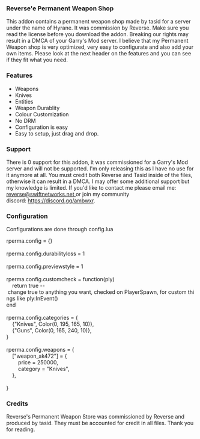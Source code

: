 <h3>Reverse'e Permanent Weapon Shop</h3>
<p>This addon contains a permanent weapon shop made by tasid for a server under the name of Hyrane. It was commission by Reverse. Make sure you read the license before you download the addon. Breaking our rights may result in a DMCA of your Garry's Mod server.&nbsp;<span style="font-size: 14px;">I believe that my Permanent Weapon shop is very optimized, very easy to configurate and also add your own items. Please look at the next header on the features and you can see if they fit what you need.</span></p>
<h3>Features</h3>
<ul>
<li><span style="font-size: 14px;">Weapons</span></li>
<li><span style="font-size: 14px;">Knives</span></li>
<li><span style="font-size: 14px;">Entities</span></li>
<li><span style="font-size: 14px;">Weapon Durablity</span></li>
<li><span style="font-size: 14px;">Colour Customization</span></li>
<li><span style="font-size: 14px;">No DRM</span></li>
<li><span style="font-size: 14px;">Configuration is easy</span></li>
<li><span style="font-size: 14px;">Easy to setup, just drag and drop</span><span style="font-size: 14px;">.</span></li>
</ul>
<h3>Support</h3>
<p>There is 0 support for this addon, it was commissioned for a Garry's Mod server and will not be supported. I'm only releasing this as I have no use for it anymore at all. You must credit both Reverse and Tasid inside of the files, otherwise it can result in a DMCA. I may offer some additional support but my knowledge is limited. If you'd like to contact me please email me: <a href="mailto:reverse@swiftnetworks.net ">reverse@swiftnetworks.net </a>or join my community discord:&nbsp;<a href="https://discord.gg/ambwxr">https://discord.gg/ambwxr</a>.</p>
<h3>Configuration</h3>
<p>Configurations are done through config.lua</p>
<div>
<div>rperma.config&nbsp;=&nbsp;{}</div>
<br />
<div>rperma.config.durabilityloss&nbsp;=&nbsp;1</div>
<br />
<div>rperma.config.previewstyle&nbsp;=&nbsp;1</div>
<br />
<div>rperma.config.customcheck&nbsp;=&nbsp;function(ply)</div>
<div>&nbsp;&nbsp;&nbsp;&nbsp;return&nbsp;true&nbsp;--&nbsp;change&nbsp;true&nbsp;to&nbsp;anything&nbsp;you&nbsp;want,&nbsp;checked&nbsp;on&nbsp;PlayerSpawn,&nbsp;for&nbsp;custom&nbsp;things&nbsp;like&nbsp;ply:InEvent()</div>
<div>end</div>
<br />
<div>rperma.config.categories&nbsp;=&nbsp;{</div>
<div>&nbsp;&nbsp;&nbsp;&nbsp;{"Knives",&nbsp;Color(0,&nbsp;195,&nbsp;165,&nbsp;10)},</div>
<div>&nbsp;&nbsp;&nbsp;&nbsp;{"Guns",&nbsp;Color(0,&nbsp;165,&nbsp;240,&nbsp;10)},</div>
<div>}</div>
<br />
<div>rperma.config.weapons&nbsp;=&nbsp;{</div>
<div>&nbsp;&nbsp;&nbsp;&nbsp;["weapon_ak472"]&nbsp;=&nbsp;{</div>
<div>&nbsp;&nbsp;&nbsp;&nbsp;&nbsp;&nbsp;&nbsp;&nbsp;price&nbsp;=&nbsp;250000,</div>
<div>&nbsp;&nbsp;&nbsp;&nbsp;&nbsp;&nbsp;&nbsp;&nbsp;category&nbsp;=&nbsp;"Knives",</div>
<div>&nbsp;&nbsp;&nbsp;&nbsp;},</div>
<div>&nbsp;</div>
<div>}</div>
</div>
<h3>Credits</h3>
<p>Reverse's Permanent Weapon Store was commissioned by Reverse and produced by tasid. They must be accounted for credit in all files. Thank you for reading.</p>
